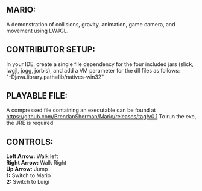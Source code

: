 ## MARIO: 
A demonstration of collisions, gravity, animation, game camera, and movement using LWJGL.

## CONTRIBUTOR SETUP:  
In your IDE, create a single file dependency for the four included jars (slick, lwgjl, jogg, jorbis), and
add a VM parameter for the dll files as follows:  
"-Djava.library.path=lib/natives-win32"

## PLAYABLE FILE:   
A compressed file containing an executable can be found at    
https://github.com/BrendanSherman/Mario/releases/tag/v0.1 
To run the exe, the JRE is required

## CONTROLS:  
**Left Arrow:** Walk left  
**Right Arrow:** Walk Right  
**Up Arrow:** Jump  
**1:** Switch to Mario  
**2:** Switch to Luigi  






